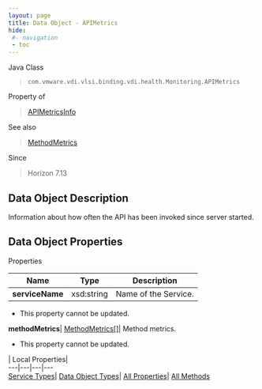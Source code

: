 ```yaml
---
layout: page
title: Data Object - APIMetrics
hide:
 #- navigation
 - toc
---
```






Java Class  
> `com.vmware.vdi.vlsi.binding.vdi.health.Monitoring.APIMetrics`

Property of  
> [APIMetricsInfo](vdi.health.Monitoring.APIMetricsInfo.md#field_detail)

See also  
> [MethodMetrics](vdi.health.Monitoring.MethodMetrics.md)

Since  
> Horizon 7.13


## Data Object Description 

Information about how often the API has been invoked since server started. 

## Data Object Properties

Properties

Name |  Type |  Description   
---|---|---  
**serviceName**|  xsd:string|  Name of the Service.   


* This property cannot be updated.

  
**methodMetrics**| [MethodMetrics[]](vdi.health.Monitoring.MethodMetrics.md)|  Method metrics.   


* This property cannot be updated.

  
  
  
 | Local Properties|   
---|---|---|---  
[Service Types](index-mo_types.md)| [Data Object Types](index-do_types.md)| [All Properties](index-properties.md)| [All Methods](index-methods.md)  
  
  
